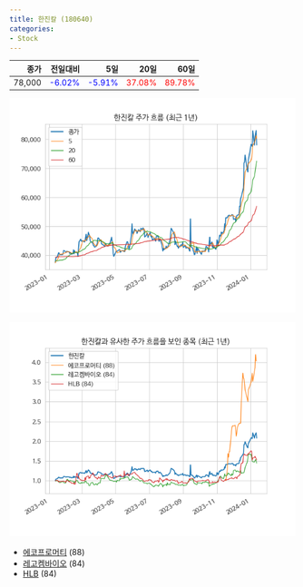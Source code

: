 ```yaml
---
title: 한진칼 (180640)
categories:
- Stock
---
```


|종가|전일대비|5일|20일|60일|
|---:|-------:|--:|---:|---:|
|78,000|<span style="color: blue">-6.02%</span>|<span style="color: blue">-5.91%</span>|<span style="color: red">37.08%</span>|<span style="color: red">89.78%</span>|


<!-- more -->

![180640](/assets/images/stock/180640.png)

![180640](/assets/images/stock/180640_sim.png)

- [에코프로머티](/stock/450080/) (88)
- [레고켐바이오](/stock/141080/) (84)
- [HLB](/stock/028300/) (84)